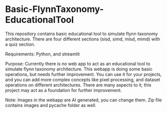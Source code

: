 # Basic-FlynnTaxonomy-EducationalTool
This repository contains basic educational tool to simulate flynn taxonomy architecture. There are four different sections (sisd, simd, misd, mimd) with a quiz section. 

Requirements:
Python, and  streamlit

Purpose:
Currently there is no web app to act as an educational tool to simulate flynn taxonomy architecture. This webapp is doing some basic operations, but needs further improvement. You can use it for your projects, and you can add more complex concepts like pixel processing, and dataset operations on different architectures. There are many aspects to it, this project may act as a foundation for further improvement.

Note: Images in the webapp are AI generated, you can change them.
Zip file contains images and pycache folder as well.
